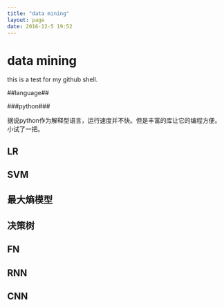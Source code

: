 ```yaml
---
title: "data mining"
layout: page
date: 2016-12-5 19:52
---
```


# data mining #

this is a test for my github shell.

##language##

###python###

据说python作为解释型语言，运行速度并不快。但是丰富的库让它的编程方便。小试了一把。

## LR ##

## SVM ##

## 最大熵模型 ##

## 决策树 ##

## FN ##

## RNN ##

## CNN ## 
